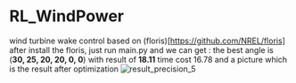 # RL_WindPower
wind turbine wake control based on (floris)[https://github.com/NREL/floris]
after install the floris, just run main.py and we can get :
the best angle is (**30, 25, 20, 20, 0, 0**) with result of **18.11** time cost 16.78
and a picture which is the result after optimization
![result_precision_5](https://github.com/liuyalin-tanguy/RL_WindPower/assets/49784245/3995f056-80df-4a9c-b305-2e3e56542f96)
